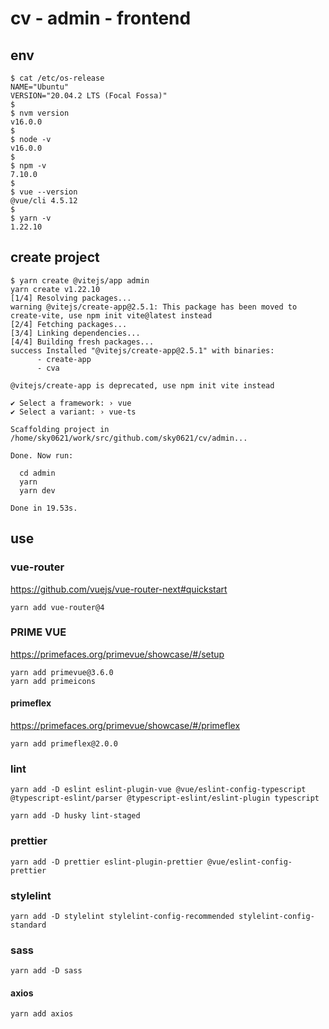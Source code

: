 # cv - admin - frontend

## env

```
$ cat /etc/os-release
NAME="Ubuntu"
VERSION="20.04.2 LTS (Focal Fossa)"
$
$ nvm version
v16.0.0
$
$ node -v
v16.0.0
$
$ npm -v
7.10.0
$
$ vue --version
@vue/cli 4.5.12
$
$ yarn -v
1.22.10
```

## create project

```
$ yarn create @vitejs/app admin
yarn create v1.22.10
[1/4] Resolving packages...
warning @vitejs/create-app@2.5.1: This package has been moved to create-vite, use npm init vite@latest instead
[2/4] Fetching packages...
[3/4] Linking dependencies...
[4/4] Building fresh packages...
success Installed "@vitejs/create-app@2.5.1" with binaries:
      - create-app
      - cva

@vitejs/create-app is deprecated, use npm init vite instead

✔ Select a framework: › vue
✔ Select a variant: › vue-ts

Scaffolding project in /home/sky0621/work/src/github.com/sky0621/cv/admin...

Done. Now run:

  cd admin
  yarn
  yarn dev

Done in 19.53s.
```

## use

### vue-router

https://github.com/vuejs/vue-router-next#quickstart

```
yarn add vue-router@4
```

### PRIME VUE

https://primefaces.org/primevue/showcase/#/setup

```
yarn add primevue@3.6.0
yarn add primeicons
```

#### primeflex

https://primefaces.org/primevue/showcase/#/primeflex

```
yarn add primeflex@2.0.0
```

### lint

```
yarn add -D eslint eslint-plugin-vue @vue/eslint-config-typescript @typescript-eslint/parser @typescript-eslint/eslint-plugin typescript
```

```
yarn add -D husky lint-staged
```

### prettier

```
yarn add -D prettier eslint-plugin-prettier @vue/eslint-config-prettier
```

### stylelint

```
yarn add -D stylelint stylelint-config-recommended stylelint-config-standard
```

### sass

```
yarn add -D sass
```

#### axios

```
yarn add axios
```
